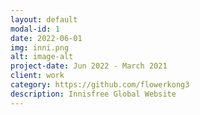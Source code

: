 ```yaml
---
layout: default
modal-id: 1
date: 2022-06-01
img: inni.png
alt: image-alt
project-date: Jun 2022 - March 2021
client: work
category: https://github.com/flowerkong3
description: Innisfree Global Website
---
```

